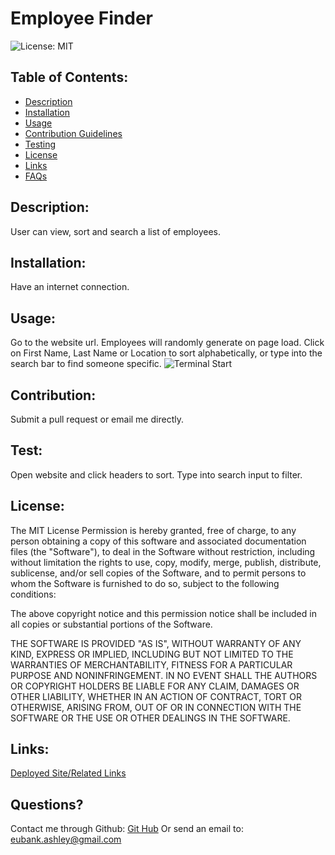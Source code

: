 # Employee Finder  
![License: MIT](https://img.shields.io/badge/License-MIT-green.svg)

## Table of Contents:
* [Description](#Description)
* [Installation](##installation)
* [Usage](##usage)
* [Contribution Guidelines](##contribution)
* [Testing](##test)
* [License](##license)
* [Links](##links)
* [FAQs](##Questions)

## Description:
User can view, sort and search a list of employees.

## Installation:
Have an internet connection.

## Usage:
Go to the website url. Employees will randomly generate on page load. Click on First Name, Last Name or Location to sort alphabetically, or type into the search bar to find someone specific. 
![Terminal Start](./public/EmployeeFinder.gif)

## Contribution:
Submit a pull request or email me directly.

## Test:
Open website and click headers to sort. Type into search input to filter.

## License:
The MIT License 
Permission is hereby granted, free of charge, to any person obtaining a copy of this software and associated documentation files (the "Software"), to deal in the Software without restriction, including without limitation the rights to use, copy, modify, merge, publish, distribute, sublicense, and/or sell copies of the Software, and to permit persons to whom the Software is furnished to do so, subject to the following conditions:

The above copyright notice and this permission notice shall be included in all copies or substantial portions of the Software.

THE SOFTWARE IS PROVIDED "AS IS", WITHOUT WARRANTY OF ANY KIND, EXPRESS OR IMPLIED, INCLUDING BUT NOT LIMITED TO THE WARRANTIES OF MERCHANTABILITY, FITNESS FOR A PARTICULAR PURPOSE AND NONINFRINGEMENT. IN NO EVENT SHALL THE AUTHORS OR COPYRIGHT HOLDERS BE LIABLE FOR ANY CLAIM, DAMAGES OR OTHER LIABILITY, WHETHER IN AN ACTION OF CONTRACT, TORT OR OTHERWISE, ARISING FROM, OUT OF OR IN CONNECTION WITH THE SOFTWARE OR THE USE OR OTHER DEALINGS IN THE SOFTWARE.

## Links:
[Deployed Site/Related Links](https://finding-employees.herokuapp.com/)

## Questions?
Contact me through Github:
[Git Hub](https://github.com/eubank87)
Or send an email to: eubank.ashley@gmail.com
    